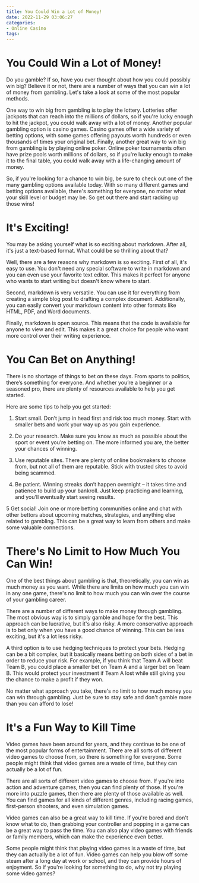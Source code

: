 ```yaml
---
title: You Could Win a Lot of Money!
date: 2022-11-29 03:06:27
categories:
- Online Casino
tags:
---
```



#  You Could Win a Lot of Money!

Do you gamble? If so, have you ever thought about how you could possibly win big? Believe it or not, there are a number of ways that you can win a lot of money from gambling. Let's take a look at some of the most popular methods.

One way to win big from gambling is to play the lottery. Lotteries offer jackpots that can reach into the millions of dollars, so if you're lucky enough to hit the jackpot, you could walk away with a lot of money. Another popular gambling option is casino games. Casino games offer a wide variety of betting options, with some games offering payouts worth hundreds or even thousands of times your original bet. Finally, another great way to win big from gambling is by playing online poker. Online poker tournaments often have prize pools worth millions of dollars, so if you're lucky enough to make it to the final table, you could walk away with a life-changing amount of money.

So, if you're looking for a chance to win big, be sure to check out one of the many gambling options available today. With so many different games and betting options available, there's something for everyone, no matter what your skill level or budget may be. So get out there and start racking up those wins!

#  It's Exciting!

You may be asking yourself what is so exciting about markdown. After all, it's just a text-based format. What could be so thrilling about that?

Well, there are a few reasons why markdown is so exciting. First of all, it's easy to use. You don't need any special software to write in markdown and you can even use your favorite text editor. This makes it perfect for anyone who wants to start writing but doesn't know where to start.

Second, markdown is very versatile. You can use it for everything from creating a simple blog post to drafting a complex document. Additionally, you can easily convert your markdown content into other formats like HTML, PDF, and Word documents.

Finally, markdown is open source. This means that the code is available for anyone to view and edit. This makes it a great choice for people who want more control over their writing experience.

#  You Can Bet on Anything!

There is no shortage of things to bet on these days. From sports to politics, there’s something for everyone. And whether you’re a beginner or a seasoned pro, there are plenty of resources available to help you get started.

Here are some tips to help you get started:

1. Start small. Don’t jump in head first and risk too much money. Start with smaller bets and work your way up as you gain experience.

2. Do your research. Make sure you know as much as possible about the sport or event you’re betting on. The more informed you are, the better your chances of winning.

3. Use reputable sites. There are plenty of online bookmakers to choose from, but not all of them are reputable. Stick with trusted sites to avoid being scammed.

4. Be patient. Winning streaks don’t happen overnight – it takes time and patience to build up your bankroll. Just keep practicing and learning, and you’ll eventually start seeing results.

5 Get social! Join one or more betting communities online and chat with other bettors about upcoming matches, strategies, and anything else related to gambling. This can be a great way to learn from others and make some valuable connections.

#  There's No Limit to How Much You Can Win!

One of the best things about gambling is that, theoretically, you can win as much money as you want. While there are limits on how much you can win in any one game, there's no limit to how much you can win over the course of your gambling career.

There are a number of different ways to make money through gambling. The most obvious way is to simply gamble and hope for the best. This approach can be lucrative, but it's also risky. A more conservative approach is to bet only when you have a good chance of winning. This can be less exciting, but it's a lot less risky.

A third option is to use hedging techniques to protect your bets. Hedging can be a bit complex, but it basically means betting on both sides of a bet in order to reduce your risk. For example, if you think that Team A will beat Team B, you could place a smaller bet on Team A and a larger bet on Team B. This would protect your investment if Team A lost while still giving you the chance to make a profit if they won.

No matter what approach you take, there's no limit to how much money you can win through gambling. Just be sure to stay safe and don't gamble more than you can afford to lose!

#  It's a Fun Way to Kill Time

Video games have been around for years, and they continue to be one of the most popular forms of entertainment. There are all sorts of different video games to choose from, so there is something for everyone. Some people might think that video games are a waste of time, but they can actually be a lot of fun.

There are all sorts of different video games to choose from. If you're into action and adventure games, then you can find plenty of those. If you're more into puzzle games, then there are plenty of those available as well. You can find games for all kinds of different genres, including racing games, first-person shooters, and even simulation games.

Video games can also be a great way to kill time. If you're bored and don't know what to do, then grabbing your controller and popping in a game can be a great way to pass the time. You can also play video games with friends or family members, which can make the experience even better.

Some people might think that playing video games is a waste of time, but they can actually be a lot of fun. Video games can help you blow off some steam after a long day at work or school, and they can provide hours of enjoyment. So if you're looking for something to do, why not try playing some video games?